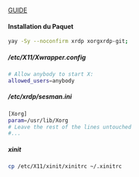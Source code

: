 [GUIDE](https://gist.github.com/valorad/7fd3e4a7fb4481f1eb77ded42a72537d)

#### Installation du Paquet
```bash
yay -Sy --noconfirm xrdp xorgxrdp-git;
```

##### /etc/X11/Xwrapper.config
```bash
# Allow anybody to start X:
allowed_users=anybody
```

##### /etc/xrdp/sesman.ini
```bash
[Xorg]
param=/usr/lib/Xorg
# Leave the rest of the lines untouched
#...
```

##### xinit
```bash
cp /etc/X11/xinit/xinitrc ~/.xinitrc
```
